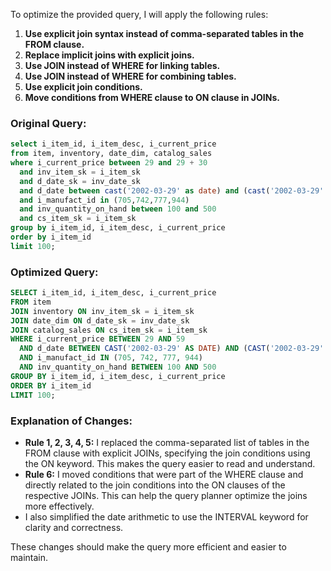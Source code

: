 To optimize the provided query, I will apply the following rules:

1. **Use explicit join syntax instead of comma-separated tables in the FROM clause.**
2. **Replace implicit joins with explicit joins.**
3. **Use JOIN instead of WHERE for linking tables.**
4. **Use JOIN instead of WHERE for combining tables.**
5. **Use explicit join conditions.**
6. **Move conditions from WHERE clause to ON clause in JOINs.**

### Original Query:
```sql
select i_item_id, i_item_desc, i_current_price 
from item, inventory, date_dim, catalog_sales 
where i_current_price between 29 and 29 + 30 
  and inv_item_sk = i_item_sk 
  and d_date_sk = inv_date_sk 
  and d_date between cast('2002-03-29' as date) and (cast('2002-03-29' as date) + 60) 
  and i_manufact_id in (705,742,777,944) 
  and inv_quantity_on_hand between 100 and 500 
  and cs_item_sk = i_item_sk 
group by i_item_id, i_item_desc, i_current_price 
order by i_item_id 
limit 100;
```

### Optimized Query:
```sql
SELECT i_item_id, i_item_desc, i_current_price 
FROM item
JOIN inventory ON inv_item_sk = i_item_sk
JOIN date_dim ON d_date_sk = inv_date_sk
JOIN catalog_sales ON cs_item_sk = i_item_sk
WHERE i_current_price BETWEEN 29 AND 59
  AND d_date BETWEEN CAST('2002-03-29' AS DATE) AND (CAST('2002-03-29' AS DATE) + INTERVAL '60 days')
  AND i_manufact_id IN (705, 742, 777, 944)
  AND inv_quantity_on_hand BETWEEN 100 AND 500
GROUP BY i_item_id, i_item_desc, i_current_price
ORDER BY i_item_id
LIMIT 100;
```

### Explanation of Changes:
- **Rule 1, 2, 3, 4, 5:** I replaced the comma-separated list of tables in the FROM clause with explicit JOINs, specifying the join conditions using the ON keyword. This makes the query easier to read and understand.
- **Rule 6:** I moved conditions that were part of the WHERE clause and directly related to the join conditions into the ON clauses of the respective JOINs. This can help the query planner optimize the joins more effectively.
- I also simplified the date arithmetic to use the INTERVAL keyword for clarity and correctness.

These changes should make the query more efficient and easier to maintain.